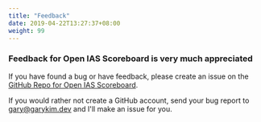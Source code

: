 ```yaml
---
title: "Feedback"
date: 2019-04-22T13:27:37+08:00
weight: 99
---
```


### Feedback for Open IAS Scoreboard is very much appreciated

If you have found a bug or have feedback, please create an issue on the [GitHub Repo for Open IAS Scoreboard](https://github.com/gary-kim/open-ias-scoreboard/issues).

If you would rather not create a GitHub account, send your bug report to <gary@garykim.dev> and I'll make an issue for you.
